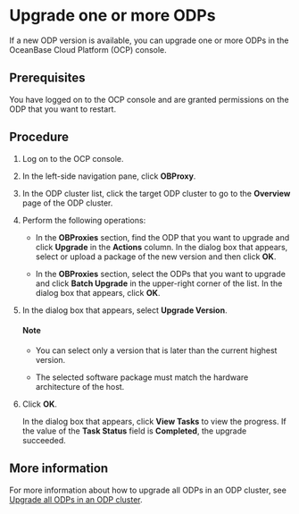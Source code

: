 # Upgrade one or more ODPs

If a new ODP version is available, you can upgrade one or more ODPs in the OceanBase Cloud Platform (OCP) console.

## Prerequisites

You have logged on to the OCP console and are granted permissions on the ODP that you want to restart.

## Procedure

1. Log on to the OCP console.

2. In the left-side navigation pane, click **OBProxy**.

3. In the ODP cluster list, click the target ODP cluster to go to the **Overview** page of the ODP cluster.

4. Perform the following operations:

   * In the **OBProxies** section, find the ODP that you want to upgrade and click **Upgrade** in the **Actions** column. In the dialog box that appears, select or upload a package of the new version and then click **OK**.

      <!-- ![Upgrade a single ODP](https://help-static-aliyun-doc.aliyuncs.com/assets/img/zh-CN/0136929061/p204438.png) -->

   * In the **OBProxies** section, select the ODPs that you want to upgrade and click **Batch Upgrade** in the upper-right corner of the list. In the dialog box that appears, click **OK**.

      <!-- ![Batch upgrade OBProxies](https://help-static-aliyun-doc.aliyuncs.com/assets/img/zh-CN/0136929061/p204455.png) -->

5. In the dialog box that appears, select **Upgrade Version**.

   <!-- ![1](https://help-static-aliyun-doc.aliyuncs.com/assets/img/zh-CN/3139360261/p271762.png) -->

   <main id="notice" type='explain'>
    <h4>Note</h4>
    <ul>
    <li>
    <p>You can select only a version that is later than the current highest version. </p>
    </li>
    <li>
    <p>The selected software package must match the hardware architecture of the host. </p>
    </li>
    </ul>
   </main>

6. Click **OK**.

   In the dialog box that appears, click **View Tasks** to view the progress. If the value of the **Task Status** field is **Completed**, the upgrade succeeded.

   <!-- ![1](https://help-static-aliyun-doc.aliyuncs.com/assets/img/zh-CN/6695081461/p352532.png) -->

## More information

For more information about how to upgrade all ODPs in an ODP cluster, see [Upgrade all ODPs in an ODP cluster](../200.manage-obproxy-clusters/400.upgrade-all-obproxy-in-obproxy-cluster.md).

